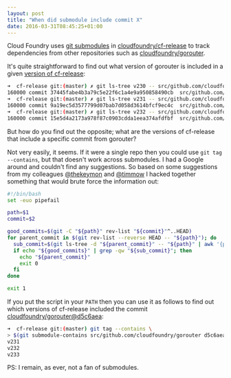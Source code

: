 ```yaml
---
layout: post
title: "When did submodule include commit X"
date: 2016-03-31T08:45:25+01:00
---
```


Cloud Foundry uses [git submodules][] in [cloudfoundry/cf-release][] to
track dependencies from other repositories such as
[cloudfoundry/gorouter][].

[git submodules]: https://git-scm.com/book/en/v2/Git-Tools-Submodules
[cloudfoundry/cf-release]: https://github.com/cloudfoundry/cf-release
[cloudfoundry/gorouter]: https://github.com/cloudfoundry/gorouter

It's quite straightforward to find out what version of gorouter is included
in a given [version of cf-release][]:

[version of cf-release]: https://github.com/cloudfoundry/cf-release/releases

```sh
➜  cf-release git:(master) ✗ git ls-tree v230 -- src/github.com/cloudfoundry/gorouter
160000 commit 37445fabe4b3a79c5e22f6c1a4e9a950858490cb  src/github.com/cloudfoundry/gorouter
➜  cf-release git:(master) ✗ git ls-tree v231 -- src/github.com/cloudfoundry/gorouter
160000 commit 9a19ec5d3577799d07bab7d058d3614bfcf9ec4c  src/github.com/cloudfoundry/gorouter
➜  cf-release git:(master) ✗ git ls-tree v232 -- src/github.com/cloudfoundry/gorouter
160000 commit 15e5d4a2173a978f87c0903cdda1eea374afdfbf  src/github.com/cloudfoundry/gorouter
```

But how do you find out the opposite; what are the versions of cf-release
that include a specific commit from gorouter?

Not very easily, it seems. If it were a single repo then you could use `git
tag --contains`, but that doesn't work across submodules. I had a Google
around and couldn't find any suggestions. So based on some suggestions from
my colleagues [@thekeymon][] and [@timmow][] I hacked together something
that would brute force the information out:

[@thekeymon]: https://twitter.com/thekeymon
[@timmow]: https://twitter.com/timmow

```sh git-submodule-contains
#!/bin/bash
set -euo pipefail

path=$1
commit=$2

good_commits=$(git -C "${path}" rev-list "${commit}"^..HEAD)
for parent_commit in $(git rev-list --reverse HEAD -- "${path}"); do
  sub_commit=$(git ls-tree -d "${parent_commit}" -- "${path}" | awk '{print $3}')
  if echo "${good_commits}" | grep -qw "${sub_commit}"; then
    echo "${parent_commit}"
    exit 0
  fi
done

exit 1
```

If you put the script in your `PATH` then you can use it as follows to find
out which versions of cf-release included the commit
[cloudfoundry/gorouter@d5c6aea][]:

[cloudfoundry/gorouter@d5c6aea]: https://github.com/cloudfoundry/gorouter/commit/d5c6aeacce7648d4b929a20f55682404e87187de

```sh
➜  cf-release git:(master) git tag --contains \
> $(git submodule-contains src/github.com/cloudfoundry/gorouter d5c6aea)
v231
v232
v233
```

PS: I remain, as ever, not a fan of submodules.
